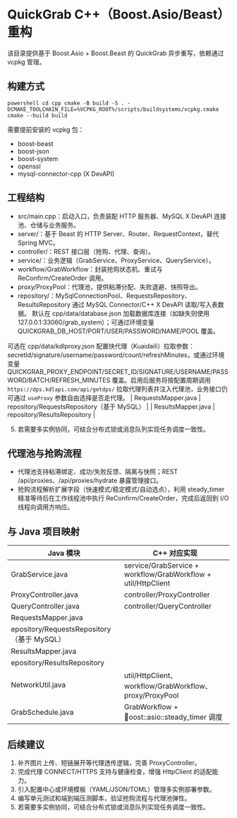 # QuickGrab C++（Boost.Asio/Beast）重构

该目录提供基于 Boost.Asio + Boost.Beast 的 QuickGrab 异步重写，依赖通过 vcpkg 管理。

## 构建方式

`powershell
cd cpp
cmake -B build -S . -DCMAKE_TOOLCHAIN_FILE=%VCPKG_ROOT%/scripts/buildsystems/vcpkg.cmake
cmake --build build
`

需要提前安装的 vcpkg 包：

- boost-beast
- boost-json
- boost-system
- openssl
- mysql-connector-cpp (X DevAPI)

## 工程结构

- src/main.cpp：启动入口，负责装配 HTTP 服务器、MySQL X DevAPI 连接池、仓储与业务服务。
- server/：基于 Beast 的 HTTP Server、Router、RequestContext，替代 Spring MVC。
- controller/：REST 接口层（抢购、代理、查询）。
- service/：业务逻辑（GrabService、ProxyService、QueryService）。
- workflow/GrabWorkflow：封装抢购状态机、重试与 ReConfirm/CreateOrder 调用。
- proxy/ProxyPool：代理池，提供粘滞分配、失败退避、快照导出。
- repository/：MySqlConnectionPool、RequestsRepository、ResultsRepository 通过 MySQL Connector/C++ X DevAPI 读取/写入表数据。
默认在 cpp/data/database.json 加载数据库连接（如缺失则使用 127.0.0.1:33060/grab_system）；可通过环境变量 QUICKGRAB_DB_HOST/PORT/USER/PASSWORD/NAME/POOL 覆盖。

可选在 cpp/data/kdlproxy.json 配置快代理（Kuaidaili）拉取参数：secretId/signature/username/password/count/refreshMinutes，或通过环境变量 QUICKGRAB_PROXY_ENDPOINT/SECRET_ID/SIGNATURE/USERNAME/PASSWORD/BATCH/REFRESH_MINUTES 覆盖。启用后服务将按配置周期调用 `https://dps.kdlapi.com/api/getdps/` 拉取代理列表并注入代理池，业务接口仍可通过 `useProxy` 参数自由选择是否走代理。
| RequestsMapper.java | repository/RequestsRepository（基于 MySQL） |
| ResultsMapper.java | repository/ResultsRepository |

5. 若需要多实例协同，可结合分布式锁或消息队列实现任务调度一致性。

## 代理池与抢购流程

- 代理池支持粘滞绑定、成功/失败反馈、隔离与快照；REST /api/proxies、/api/proxies/hydrate 暴露管理接口。
- 抢购流程解析扩展字段（快速模式/稳定模式/自动选点），利用 steady_timer 精准等待后在工作线程池中执行 ReConfirm/CreateOrder，完成后返回到 I/O 线程向调用方响应。

## 与 Java 项目映射

| Java 模块 | C++ 对应实现 |
|-----------|--------------|
| GrabService.java | service/GrabService + workflow/GrabWorkflow + util/HttpClient |
| ProxyController.java | controller/ProxyController |
| QueryController.java | controller/QueryController |
| RequestsMapper.java | epository/RequestsRepository（基于 MySQL） |
| ResultsMapper.java | epository/ResultsRepository |
| NetworkUtil.java | util/HttpClient、workflow/GrabWorkflow、proxy/ProxyPool |
| GrabSchedule.java | GrabWorkflow + oost::asio::steady_timer 调度 |

## 后续建议

1. 补齐图片上传、短链展开等代理透传逻辑，完善 ProxyController。
2. 完成代理 CONNECT/HTTPS 支持与健康检查，增强 HttpClient 的适配能力。
3. 引入配置中心或环境模板（YAML/JSON/TOML）管理多实例部署参数。
4. 编写单元测试和端到端压测脚本，验证抢购流程与代理池弹性。
5. 若需要多实例协同，可结合分布式锁或消息队列实现任务调度一致性。
